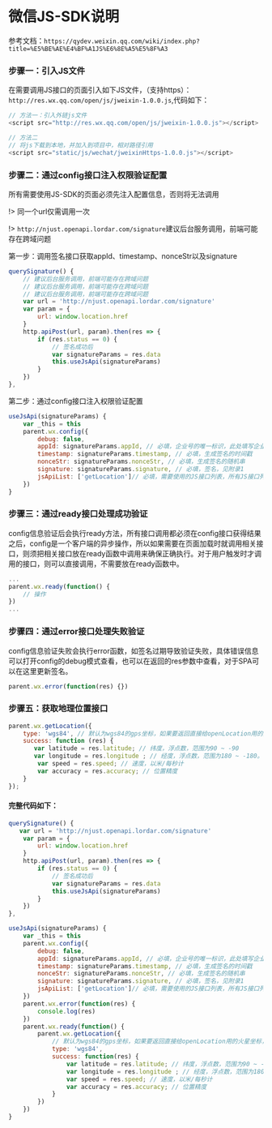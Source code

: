 # 微信JS-SDK说明

参考文档：`https://qydev.weixin.qq.com/wiki/index.php?title=%E5%BE%AE%E4%BF%A1JS%E6%8E%A5%E5%8F%A3`

### 步骤一：引入JS文件

在需要调用JS接口的页面引入如下JS文件，（支持https）：`http://res.wx.qq.com/open/js/jweixin-1.0.0.js`,代码如下：

``` js
// 方法一：引入外链js文件
<script src="http://res.wx.qq.com/open/js/jweixin-1.0.0.js"></script>

// 方法二
// 将js下载到本地，并加入到项目中，相对路径引用
<script src="static/js/wechat/jweixinHttps-1.0.0.js"></script>
```

### 步骤二：通过config接口注入权限验证配置

所有需要使用JS-SDK的页面必须先注入配置信息，否则将无法调用

!> 同一个url仅需调用一次

!> `http://njust.openapi.lordar.com/signature`建议后台服务调用，前端可能存在跨域问题

第一步：调用签名接口获取appId、timestamp、nonceStr以及signature

```js
querySignature() {
    // 建议后台服务调用，前端可能存在跨域问题
    // 建议后台服务调用，前端可能存在跨域问题
    // 建议后台服务调用，前端可能存在跨域问题
    var url = 'http://njust.openapi.lordar.com/signature'
    var param = {
        url: window.location.href
    }
    http.apiPost(url, param).then(res => {
        if (res.status == 0) {
            // 签名成功后
            var signatureParams = res.data
            this.useJsApi(signatureParams)
        }
    })
},
```

第二步：通过config接口注入权限验证配置
```js
useJsApi(signatureParams) {
    var _this = this
    parent.wx.config({
        debug: false,
        appId: signatureParams.appId, // 必填，企业号的唯一标识，此处填写企业号corpid
        timestamp: signatureParams.timestamp, // 必填，生成签名的时间戳
        nonceStr: signatureParams.nonceStr, // 必填，生成签名的随机串
        signature: signatureParams.signature, // 必填，签名，见附录1
        jsApiList: ['getLocation']// 必填，需要使用的JS接口列表，所有JS接口列表见附录2
    })
}
```

### 步骤三：通过ready接口处理成功验证

config信息验证后会执行ready方法，所有接口调用都必须在config接口获得结果之后，config是一个客户端的异步操作，所以如果需要在页面加载时就调用相关接口，则须把相关接口放在ready函数中调用来确保正确执行。对于用户触发时才调用的接口，则可以直接调用，不需要放在ready函数中。

```js
...
parent.wx.ready(function() {
    // 操作
})
...
```

### 步骤四：通过error接口处理失败验证

config信息验证失败会执行error函数，如签名过期导致验证失败，具体错误信息可以打开config的debug模式查看，也可以在返回的res参数中查看，对于SPA可以在这里更新签名。

```js
parent.wx.error(function(res) {})
```

### 步骤五：获取地理位置接口
```js
parent.wx.getLocation({
    type: 'wgs84', // 默认为wgs84的gps坐标，如果要返回直接给openLocation用的火星坐标，可传入'gcj02'
    success: function (res) {
       var latitude = res.latitude; // 纬度，浮点数，范围为90 ~ -90
       var longitude = res.longitude ; // 经度，浮点数，范围为180 ~ -180。
        var speed = res.speed; // 速度，以米/每秒计
        var accuracy = res.accuracy; // 位置精度
    }
});
```

#### 完整代码如下：

```js
querySignature() {
   var url = 'http://njust.openapi.lordar.com/signature'
    var param = {
        url: window.location.href
    }
    http.apiPost(url, param).then(res => {
        if (res.status == 0) {
            // 签名成功后
            var signatureParams = res.data
            this.useJsApi(signatureParams)
        }
    })
},

useJsApi(signatureParams) {
    var _this = this
    parent.wx.config({
        debug: false,
        appId: signatureParams.appId, // 必填，企业号的唯一标识，此处填写企业号corpid
        timestamp: signatureParams.timestamp, // 必填，生成签名的时间戳
        nonceStr: signatureParams.nonceStr, // 必填，生成签名的随机串
        signature: signatureParams.signature, // 必填，签名，见附录1
        jsApiList: ['getLocation']// 必填，需要使用的JS接口列表，所有JS接口列表见附录2
    })
    parent.wx.error(function(res) {
        console.log(res)
    })
    parent.wx.ready(function() {
        parent.wx.getLocation({
            // 默认为wgs84的gps坐标，如果要返回直接给openLocation用的火星坐标，可传入'gcj02'
            type: 'wgs84', 
            success: function(res) {
                var latitude = res.latitude; // 纬度，浮点数，范围为90 ~ -90
                var longitude = res.longitude ; // 经度，浮点数，范围为180 ~ -180。
                var speed = res.speed; // 速度，以米/每秒计
                var accuracy = res.accuracy; // 位置精度
            }
        })
    })
}
```